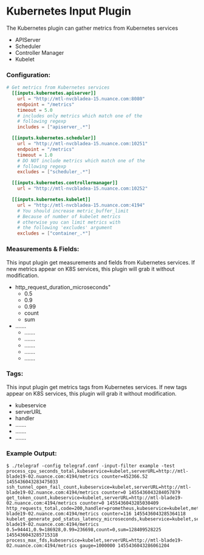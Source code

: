 # Kubernetes Input Plugin

The Kubernetes plugin can gather metrics from Kubernetes services
- APIServer
- Scheduler
- Controller Manager
- Kubelet

### Configuration:

```toml
# Get metrics from Kubernetes services    
  [[inputs.kubernetes.apiserver]]
    url = "http://mtl-nvcbladea-15.nuance.com:8080"
    endpoint = "/metrics"
    timeout = 5.0
    # includes only metrics which match one of the
    # following regexp
    includes = ["apiserver_.*"]

  [[inputs.kubernetes.scheduler]]
    url = "http://mtl-nvcbladea-15.nuance.com:10251"
    endpoint = "/metrics"
    timeout = 1.0
    # DO NOT include metrics which match one of the
    # following regexp
    excludes = ["scheduler_.*"]

  [[inputs.kubernetes.controllermanager]]
    url = "http://mtl-nvcbladea-15.nuance.com:10252"

  [[inputs.kubernetes.kubelet]]
    url = "http://mtl-nvcbladea-15.nuance.com:4194"
    # You should increase metric_buffer_limit
    # Because of number of kubelet metrics
    # otherwise you can limit metrics with
    # the following 'excludes' argument
    excludes = ["container_.*"]
```

### Measurements & Fields:

This input plugin get measurements and fields from Kubernetes services.
If new metrics appear on K8S services, this plugin will grab it without
modification.

- http_request_duration_microseconds"
    - 0.5
    - 0.9
    - 0.99
    - count
    - sum
- .......
    - .......
    - .......
    - .......
    - .......
    - .......

### Tags:

This input plugin get metrics tags from Kubernetes services.
If new tags appear on K8S services, this plugin will grab it without
modification.

- kubeservice
- serverURL
- handler
- .......
- .......
- .......

### Example Output:

```
$ ./telegraf -config telegraf.conf -input-filter example -test
process_cpu_seconds_total,kubeservice=kubelet,serverURL=http://mtl-blade19-02.nuance.com:4194/metrics counter=452366.52 1455436043283475033
ssh_tunnel_open_fail_count,kubeservice=kubelet,serverURL=http://mtl-blade19-02.nuance.com:4194/metrics counter=0 1455436043284057879
get_token_count,kubeservice=kubelet,serverURL=http://mtl-blade19-02.nuance.com:4194/metrics counter=0 1455436043285030409
http_requests_total,code=200,handler=prometheus,kubeservice=kubelet,method=get,serverURL=http://mtl-blade19-02.nuance.com:4194/metrics counter=116 1455436043285364118
kubelet_generate_pod_status_latency_microseconds,kubeservice=kubelet,serverURL=http://mtl-blade19-02.nuance.com:4194/metrics 0.5=94441,0.9=186928,0.99=236698,count=0,sum=128409528225 1455436043285715318
process_max_fds,kubeservice=kubelet,serverURL=http://mtl-blade19-02.nuance.com:4194/metrics gauge=1000000 1455436043286061204
```
